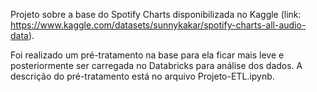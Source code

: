 Projeto sobre a base do Spotify Charts disponibilizada no Kaggle (link: https://www.kaggle.com/datasets/sunnykakar/spotify-charts-all-audio-data).

Foi realizado um pré-tratamento na base para ela ficar mais leve e posteriormente ser carregada no Databricks para análise dos dados. A descrição do pré-tratamento está no arquivo Projeto-ETL.ipynb.
